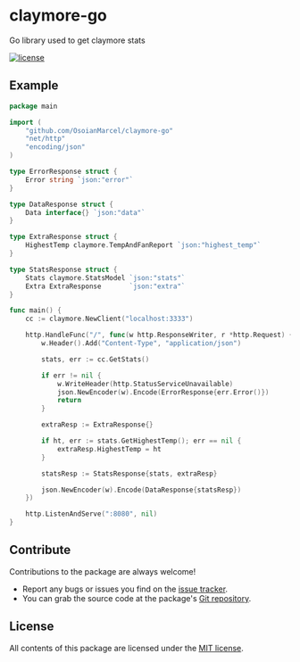 # claymore-go
Go library used to get claymore stats

[![license](https://img.shields.io/github/license/mashape/apistatus.svg)](https://github.com/OsoianMarcel/claymore-go)

## Example

```go
package main

import (
	"github.com/OsoianMarcel/claymore-go"
	"net/http"
	"encoding/json"
)

type ErrorResponse struct {
	Error string `json:"error"`
}

type DataResponse struct {
	Data interface{} `json:"data"`
}

type ExtraResponse struct {
	HighestTemp claymore.TempAndFanReport `json:"highest_temp"`
}

type StatsResponse struct {
	Stats claymore.StatsModel `json:"stats"`
	Extra ExtraResponse       `json:"extra"`
}

func main() {
	cc := claymore.NewClient("localhost:3333")

	http.HandleFunc("/", func(w http.ResponseWriter, r *http.Request) {
		w.Header().Add("Content-Type", "application/json")

		stats, err := cc.GetStats()

		if err != nil {
			w.WriteHeader(http.StatusServiceUnavailable)
			json.NewEncoder(w).Encode(ErrorResponse{err.Error()})
			return
		}

		extraResp := ExtraResponse{}

		if ht, err := stats.GetHighestTemp(); err == nil {
			extraResp.HighestTemp = ht
		}

		statsResp := StatsResponse{stats, extraResp}

		json.NewEncoder(w).Encode(DataResponse{statsResp})
	})

	http.ListenAndServe(":8080", nil)
}
```



## Contribute

Contributions to the package are always welcome!

* Report any bugs or issues you find on the [issue tracker].
* You can grab the source code at the package's [Git repository].

## License

All contents of this package are licensed under the [MIT license].

[issue tracker]: https://github.com/OsoianMarcel/bnm-rates/issues
[Git repository]: https://github.com/OsoianMarcel/bnm-rates
[MIT license]: LICENSE
